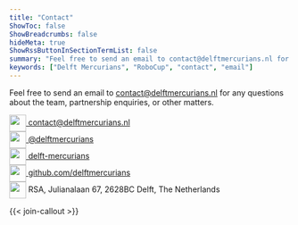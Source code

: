 ```yaml
---
title: "Contact"
ShowToc: false
ShowBreadcrumbs: false
hideMeta: true
ShowRssButtonInSectionTermList: false
summary: "Feel free to send an email to contact@delftmercurians.nl for any questions about the team, partnership enquiries, or other matters."
keywords: ["Delft Mercurians", "RoboCup", "contact", "email"]
---
```


Feel free to send an email to [contact@delftmercurians.nl](mailto:contact@delftmercurians.nl) for any questions about
the team, partnership enquiries, or other matters.

<a href="mailto:contact@delftmercurians.nl" class="social-link">
  <img src="/images/social/email_icon.svg" class="social-icon">
  contact@delftmercurians.nl
</a>

<br>

<a href="https://instagram.com/delftmercurians" class="social-link">
  <img src="/images/social/instagram_icon.svg" class="social-icon">
  @delftmercurians
</a>

<br>

<a href="https://www.linkedin.com/company/delft-mercurians/" class="social-link">
  <img src="/images/social/linkedin_icon.svg" class="social-icon">
  delft-mercurians
</a>

<br>

<a href="https://github.com/delftmercurians" class="social-link">
  <img src="/images/social/github_icon.svg" class="social-icon">
  github.com/delftmercurians
</a>

<div class="social-link">
  <img src="/images/social/map_icon.svg" class="social-icon">
  RSA, Julianalaan 67, 2628BC Delft, The Netherlands
</div>

{{< join-callout >}}

<style>
.social-icon {
  height: 30px;
  width: 30px;
  display: inline;
  vertical-align: middle;
}
.social-link {
  box-shadow: none !important;
}

</style>
